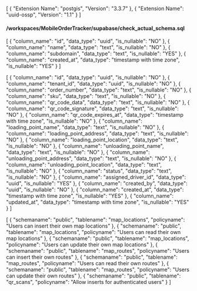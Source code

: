 [
  {
    "Extension Name": "postgis",
    "Version": "3.3.7"
  },
  {
    "Extension Name": "uuid-ossp",
    "Version": "1.1"
  }
]

#### /workspaces/MobileOrderTracker/supabase/check_actual_schema.sql
[
  {
    "column_name": "id",
    "data_type": "uuid",
    "is_nullable": "NO"
  },
  {
    "column_name": "name",
    "data_type": "text",
    "is_nullable": "NO"
  },
  {
    "column_name": "subdomain",
    "data_type": "text",
    "is_nullable": "YES"
  },
  {
    "column_name": "created_at",
    "data_type": "timestamp with time zone",
    "is_nullable": "YES"
  }
]

[
  {
    "column_name": "id",
    "data_type": "uuid",
    "is_nullable": "NO"
  },
  {
    "column_name": "tenant_id",
    "data_type": "uuid",
    "is_nullable": "NO"
  },
  {
    "column_name": "order_number",
    "data_type": "text",
    "is_nullable": "NO"
  },
  {
    "column_name": "sku",
    "data_type": "text",
    "is_nullable": "NO"
  },
  {
    "column_name": "qr_code_data",
    "data_type": "text",
    "is_nullable": "NO"
  },
  {
    "column_name": "qr_code_signature",
    "data_type": "text",
    "is_nullable": "NO"
  },
  {
    "column_name": "qr_code_expires_at",
    "data_type": "timestamp with time zone",
    "is_nullable": "NO"
  },
  {
    "column_name": "loading_point_name",
    "data_type": "text",
    "is_nullable": "NO"
  },
  {
    "column_name": "loading_point_address",
    "data_type": "text",
    "is_nullable": "NO"
  },
  {
    "column_name": "loading_point_location",
    "data_type": "text",
    "is_nullable": "NO"
  },
  {
    "column_name": "unloading_point_name",
    "data_type": "text",
    "is_nullable": "NO"
  },
  {
    "column_name": "unloading_point_address",
    "data_type": "text",
    "is_nullable": "NO"
  },
  {
    "column_name": "unloading_point_location",
    "data_type": "text",
    "is_nullable": "NO"
  },
  {
    "column_name": "status",
    "data_type": "text",
    "is_nullable": "NO"
  },
  {
    "column_name": "assigned_driver_id",
    "data_type": "uuid",
    "is_nullable": "YES"
  },
  {
    "column_name": "created_by",
    "data_type": "uuid",
    "is_nullable": "NO"
  },
  {
    "column_name": "created_at",
    "data_type": "timestamp with time zone",
    "is_nullable": "YES"
  },
  {
    "column_name": "updated_at",
    "data_type": "timestamp with time zone",
    "is_nullable": "YES"
  }
]

[
  {
    "schemaname": "public",
    "tablename": "map_locations",
    "policyname": "Users can insert their own map locations"
  },
  {
    "schemaname": "public",
    "tablename": "map_locations",
    "policyname": "Users can read their own map locations"
  },
  {
    "schemaname": "public",
    "tablename": "map_locations",
    "policyname": "Users can update their own map locations"
  },
  {
    "schemaname": "public",
    "tablename": "map_routes",
    "policyname": "Users can insert their own routes"
  },
  {
    "schemaname": "public",
    "tablename": "map_routes",
    "policyname": "Users can read their own routes"
  },
  {
    "schemaname": "public",
    "tablename": "map_routes",
    "policyname": "Users can update their own routes"
  },
  {
    "schemaname": "public",
    "tablename": "qr_scans",
    "policyname": "Allow inserts for authenticated users"
  }
]